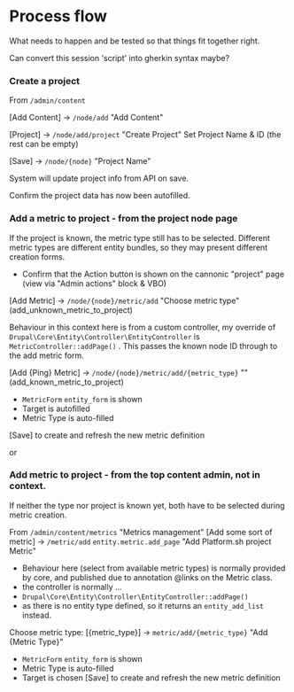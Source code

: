 

# Process flow

What needs to happen and be tested so that things fit together right.

Can convert this session 'script' into gherkin syntax maybe?

### Create a project

From `/admin/content`

[Add Content] -> `/node/add` "Add Content"

[Project] -> `/node/add/project` "Create Project"
Set Project Name & ID (the rest can be empty)

[Save] -> `/node/{node}` "Project Name"

System will update project info from API on save.

Confirm the project data has now been autofilled.

### Add a metric to project - from the project node page

If the project is known, the metric type still has to be selected. Different metric types are different entity bundles, so they may present different creation forms.


* Confirm that the Action button is shown on the cannonic "project" page (view via "Admin actions" block & VBO)

[Add Metric] -> `/node/{node}/metric/add` "Choose metric type" (add_unknown_metric_to_project)

Behaviour in this context here is from a custom controller, my override of
`Drupal\Core\Entity\Controller\EntityController` is `MetricController::addPage()` . This passes the known node ID through to the add metric form.

[Add {Ping} Metric] -> `/node/{node}/metric/add/{metric_type}` "" (add_known_metric_to_project)
- `MetricForm` `entity_form` is shown
- Target is autofilled
- Metric Type is auto-filled

[Save] to create and refresh the new metric definition


or

### Add metric to project - from the top content admin, not in context.

If neither the type nor project is known yet, both have to be selected during metric creation.

From `/admin/content/metrics` "Metrics management"
[Add some sort of metric] -> `/metric/add` `entity.metric.add_page` "Add Platform.sh project Metric"

* Behaviour here (select from available metric types) is normally provided by core, and published due to annotation @links on the Metric class.
* the controller is normally ...
* `Drupal\Core\Entity\Controller\EntityController::addPage()`
* as there is no entity type defined, so it returns an `entity_add_list` instead.

Choose metric type: [{metric_type}] -> `metric/add/{metric_type}` "Add {Metric Type}"
- `MetricForm` `entity_form` is shown
- Metric Type is auto-filled
- Target is chosen
[Save] to create and refresh the new metric definition
